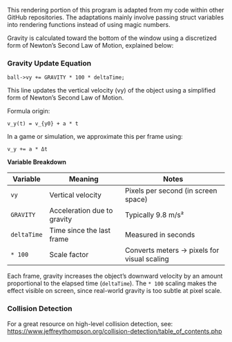 This rendering portion of this program is adapted from my code within other GitHub repositories. The adaptations mainly involve passing struct variables into rendering functions instead of using magic numbers.

Gravity is calculated toward the bottom of the window using a discretized form of Newton’s Second Law of Motion, explained below:

### Gravity Update Equation

    ball->vy += GRAVITY * 100 * deltaTime;

This line updates the vertical velocity (vy) of the object using a simplified form of Newton’s Second Law of Motion.

Formula origin:
    
    v_y(t) = v_{y0} + a * t

In a game or simulation, we approximate this per frame using:
    
    v_y += a * Δt

**Variable Breakdown**

| Variable     | Meaning                   | Notes                                      |
|---------------|---------------------------|--------------------------------------------|
| `vy`          | Vertical velocity          | Pixels per second (in screen space)        |
| `GRAVITY`     | Acceleration due to gravity | Typically 9.8 m/s²                         |
| `deltaTime`   | Time since the last frame  | Measured in seconds                        |
| `* 100`       | Scale factor               | Converts meters → pixels for visual scaling |

Each frame, gravity increases the object’s downward velocity by an amount proportional to the elapsed time (`deltaTime`). The `* 100` scaling makes the effect visible on screen, since real-world gravity is too subtle at pixel scale.

### Collision Detection

For a great resource on high-level collision detection, see:  
https://www.jeffreythompson.org/collision-detection/table_of_contents.php
